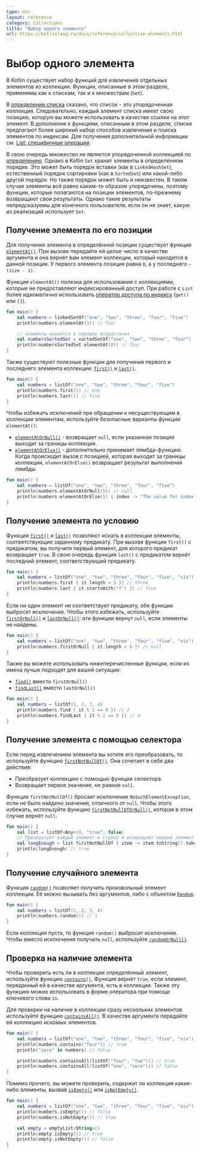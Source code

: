 ```yaml
---
type: doc
layout: reference
category: Collections
title: "Выбор одного элемента"
url: https://kotlinlang.ru/docs/reference/collection-elements.html
---
```


<!-- # Retrieve single elements -->
# Выбор одного элемента

<!-- Kotlin collections provide a set of functions for retrieving single elements from collections.
Functions described on this page apply to both lists and sets. -->
В Kotlin существует набор функций для извлечения отдельных элементов из коллекции.
Функции, описанные в этом разделе, применимы как к спискам, так и к множествам (`Set`).

<!-- As the [definition of list](collections-overview.md) says, a list is an ordered collection.
Hence, every element of a list has its position that you can use for referring.
In addition to functions described on this page, lists offer a wider set of ways to retrieve and search for elements by indices.
For more details, see [List-specific operations](list-operations.md). -->
В [определении списка](collections-overview.html) сказано, что список - это упорядоченная коллекция. Следовательно, каждый элемент списка имеет свою позицию, которую вы можете использовать в качестве ссылки на этот элемент.
В дополнение к функциям, описанным в этом разделе, списки предлагают более широкий набор способов извлечения и поиска элементов по индексам. Для получения дополнительной информации см. [List: специфичные операции](list-operations.html).

<!-- In turn, set is not an ordered collection by [definition](collections-overview.md).
However, the Kotlin `Set` stores elements in certain orders.
These can be the order of insertion (in `LinkedHashSet`), natural sorting order (in `SortedSet`), or another order.
The order of a set of elements can also be unknown.
In such cases, the elements are still ordered somehow, so the functions that rely on the element positions still return their results.
However, such results are unpredictable to the caller unless they know the specific implementation of `Set` used. -->
В свою очередь множество не является упорядоченной коллекцией по [определению](collections-overview.html). Однако в Kotlin `Set` хранит элементы в определённом порядке. Это может быть порядок вставки (как в `LinkedHashSet`), естественный порядок сортировки (как в `SortedSet`) или какой-либо другой порядок.
Но также порядок может быть и неизвестен. В таком случае элементы всё равно каким-то образом упорядочены, поэтому функции, которые полагаются на позиции элементов, по-прежнему возвращают свои результаты. Однако такие результаты непредсказуемы для конечного пользователя, если он не знает, какую из реализаций использует `Set`.


<a name="retrieve-by-position"></a>
<!-- ## Retrieve by position -->
## Получение элемента по его позиции

<!-- For retrieving an element at a specific position, there is the function [`elementAt()`](https://kotlinlang.org/api/latest/jvm/stdlib/kotlin.collections/element-at.html).
Call it with the integer number as an argument, and you'll receive the collection element at the given position.
The first element has the position `0`, and the last one is `(size - 1)`. -->
Для получения элемента в определённой позиции существует функция
[`elementAt()`](https://kotlinlang.org/api/latest/jvm/stdlib/kotlin.collections/element-at.html).
При вызове передайте ей целое число в качестве аргумента и она вернёт вам элемент коллекции, который находится в данной позиции. У первого элемента позиция равна `0`, а у последнего - `(size - 1)`.

<!-- `elementAt()` is useful for collections that do not provide indexed access, or are not statically known to provide one.
In case of `List`, it's more idiomatic to use [indexed access operator](list-operations.md#retrieve-elements-by-index) (`get()` or `[]`). -->
Функция `elementAt()` полезна для использования с коллекциями, которые не предоставляют индексированный доступ. При работе с `List` более идиоматично использовать [оператор доступа по индексу](list-operations.html#retrieve-elements-by-index) (`get()` или `[]`).

```kotlin
fun main() {
    val numbers = linkedSetOf("one", "two", "three", "four", "five")
    println(numbers.elementAt(3)) // four

    // элементы хранятся в порядке возрастания
    val numbersSortedSet = sortedSetOf("one", "two", "three", "four")
    println(numbersSortedSet.elementAt(0)) // four
}
```

<!-- There are also useful aliases for retrieving the first and the last element of the collection: [`first()`](https://kotlinlang.org/api/latest/jvm/stdlib/kotlin.collections/first.html)
and [`last()`](https://kotlinlang.org/api/latest/jvm/stdlib/kotlin.collections/last.html). -->
Также существуют полезные функции для получения первого и последнего элемента коллекции:
[`first()`](https://kotlinlang.org/api/latest/jvm/stdlib/kotlin.collections/first.html) и
[`last()`](https://kotlinlang.org/api/latest/jvm/stdlib/kotlin.collections/last.html).

```kotlin
fun main() {
    val numbers = listOf("one", "two", "three", "four", "five")
    println(numbers.first()) // one
    println(numbers.last()) // five
}
```

<!-- To avoid exceptions when retrieving element with non-existing positions, use safe variations of `elementAt()`:

* [`elementAtOrNull()`](https://kotlinlang.org/api/latest/jvm/stdlib/kotlin.collections/element-at-or-null.html) returns null when the specified position is out of the collection bounds.
* [`elementAtOrElse()`](https://kotlinlang.org/api/latest/jvm/stdlib/kotlin.collections/element-at-or-else.html) additionally takes a lambda function that maps an `Int` argument to an instance of the collection element type.
   When called with an out-of-bounds position, the `elementAtOrElse()` returns the result of the lambda on the given value. -->
Чтобы избежать исключений при обращении к несуществующим в коллекции элементам, используйте безопасные варианты функции `elementAt()`:
* [`elementAtOrNull()`](https://kotlinlang.org/api/latest/jvm/stdlib/kotlin.collections/element-at-or-null.html) - возвращает `null`, если указанная позиция выходит за границы коллекции.
* [`elementAtOrElse()`](https://kotlinlang.org/api/latest/jvm/stdlib/kotlin.collections/element-at-or-else.html) - дополнительно принимает лямбда-функцию. Когда происходит вызов с позицией, которая выходит за границы коллекции, `elementAtOrElse()` возвращает результат выполнения лямбды.

```kotlin
fun main() {
    val numbers = listOf("one", "two", "three", "four", "five")
    println(numbers.elementAtOrNull(5)) // null
    println(numbers.elementAtOrElse(5) { index -> "The value for index $index is undefined"}) // The value for index 5 is undefined
}
```


<a name="retrieve-by-condition"></a>
<!-- ## Retrieve by condition -->
## Получение элемента по условию

<!-- Functions [`first()`](https://kotlinlang.org/api/latest/jvm/stdlib/kotlin.collections/first.html) and [`last()`](https://kotlinlang.org/api/latest/jvm/stdlib/kotlin.collections/last.html)
also let you search a collection for elements matching a given predicate. When you call `first()` with a predicate that
tests a collection element, you'll receive the first element on which the predicate yields `true`.
In turn, `last()` with a predicate returns the last element matching it. -->
Функции [`first()`](https://kotlinlang.org/api/latest/jvm/stdlib/kotlin.collections/first.html) и
[`last()`](https://kotlinlang.org/api/latest/jvm/stdlib/kotlin.collections/last.html)
позволяют искать в коллекции элементы, соответствующие заданному предикату. При вызове функции `first()` с предикатом, вы получите первый элемент, для которого предикат возвращает `true`. В свою очередь функция `last()` с предикатом вернёт последний элемент, соответствующий предикату.

```kotlin
fun main() {
    val numbers = listOf("one", "two", "three", "four", "five", "six")
    println(numbers.first { it.length > 3 }) // three
    println(numbers.last { it.startsWith("f") }) // five
}
```

<!-- If no elements match the predicate, both functions throw exceptions.
To avoid them, use [`firstOrNull()`](https://kotlinlang.org/api/latest/jvm/stdlib/kotlin.collections/first-or-null.html)
and [`lastOrNull()`](https://kotlinlang.org/api/latest/jvm/stdlib/kotlin.collections/last-or-null.html) instead:
they return `null` if no matching elements are found. -->
Если ни один элемент не соответствует предикату, обе функции выбросят исключение. Чтобы этого избежать, используйте [`firstOrNull()`](https://kotlinlang.org/api/latest/jvm/stdlib/kotlin.collections/first-or-null.html) и
[`lastOrNull()`](https://kotlinlang.org/api/latest/jvm/stdlib/kotlin.collections/last-or-null.html): эти функции вернут `null`, если элементы не найдены.

```kotlin
fun main() {
    val numbers = listOf("one", "two", "three", "four", "five", "six")
    println(numbers.firstOrNull { it.length > 6 }) // null
}
```

<!-- Use the aliases if their names suit your situation better:

* [`find()`](https://kotlinlang.org/api/latest/jvm/stdlib/kotlin.collections/find.html) instead of `firstOrNull()`
* [`findLast()`](https://kotlinlang.org/api/latest/jvm/stdlib/kotlin.collections/find-last.html) instead of `lastOrNull()` -->
Также вы можете использовать нижеперечисленные функции, если их имена лучше подходят для вашей ситуации:
* [`find()`](https://kotlinlang.org/api/latest/jvm/stdlib/kotlin.collections/find.html) вместо `firstOrNull()`
* [`findLast()`](https://kotlinlang.org/api/latest/jvm/stdlib/kotlin.collections/find-last.html) вместо `lastOrNull()`

```kotlin
fun main() {
    val numbers = listOf(1, 2, 3, 4)
    println(numbers.find { it % 2 == 0 }) // 2
    println(numbers.findLast { it % 2 == 0 }) // 4
}
```


<a name="retrieve-with-selector"></a>
<!-- ## Retrieve with selector -->
## Получение элемента с помощью селектора

<!-- If you need to map the collection before retrieving the element, there is a function [`firstNotNullOf()`](https://kotlinlang.org/api/latest/jvm/stdlib/kotlin.collections/first-not-null-of.html).
It combines 2 actions:
- Maps the collection with the selector function
- Returns the first non-null value in the result -->
Если перед извлечением элемента вы хотите его преобразовать, то используйте функцию
[`firstNotNullOf()`](https://kotlinlang.org/api/latest/jvm/stdlib/kotlin.collections/first-not-null-of.html).
Она сочетает в себе два действия:
- Преобразует коллекцию с помощью функции селектора.
- Возвращает первое значение, не равное `null`.

<!-- `firstNotNullOf()` throws the `NoSuchElementException` if the resulting collection doesn't have a non-null element.
Use the counterpart [`firstNotNullOfOrNull()`](https://kotlinlang.org/api/latest/jvm/stdlib/kotlin.collections/first-not-null-of-or-null.html)
to return null in this case. -->
Функция `firstNotNullOf()` бросает исключение `NoSuchElementException`, если не было найдено значения, отличного от `null`. Чтобы этого избежать, используйте функцию
[`firstNotNullOfOrNull()`](https://kotlinlang.org/api/latest/jvm/stdlib/kotlin.collections/first-not-null-of-or-null.html), которая в этом случае вернёт `null`.

```kotlin
fun main() {
    val list = listOf<Any>(0, "true", false)
    // Преобразует каждый элемент в строку и возвращает первый элемент с нужной длиной.
    val longEnough = list.firstNotNullOf { item -> item.toString().takeIf { it.length >= 4 } }
    println(longEnough) // true
}
```


<a name="random-element"></a>
<!-- ## Random element -->
## Получение случайного элемента

<!-- If you need to retrieve an arbitrary element of a collection, call the [`random()`](https://kotlinlang.org/api/latest/jvm/stdlib/kotlin.collections/random.html) function.
You can call it without arguments or with a [`Random`](https://kotlinlang.org/api/latest/jvm/stdlib/kotlin.random/-random/index.html)
object as a source of the randomness. -->
Функция [`random()`](https://kotlinlang.org/api/latest/jvm/stdlib/kotlin.collections/random.html) позволяет получить произвольный элемент коллекции. Её можно вызывать без аргументов, либо с объектом
[`Random`](https://kotlinlang.org/api/latest/jvm/stdlib/kotlin.random/-random/index.html).

```kotlin
fun main() {
    val numbers = listOf(1, 2, 3, 4)
    println(numbers.random()) // 1
}
```

<!-- On empty collections, `random()` throws an exception. To receive `null` instead, use [`randomOrNull()`](https://kotlinlang.org/api/latest/jvm/stdlib/kotlin.collections/random-or-null.html). -->
Если коллекция пуста, то функция `random()` выбросит исключение. Чтобы вместо исключения получать `null`, используйте [`randomOrNull()`](https://kotlinlang.org/api/latest/jvm/stdlib/kotlin.collections/random-or-null.html).


<a name="check-element-existence"></a>
<!-- ## Check element existence -->
## Проверка на наличие элемента

<!-- To check the presence of an element in a collection, use the [`contains()`](https://kotlinlang.org/api/latest/jvm/stdlib/kotlin.collections/contains.html) function.
It returns `true` if there is a collection element that `equals()` the function argument.
You can call `contains()` in the operator form with the `in` keyword. -->
Чтобы проверить есть ли в коллекции определённый элемент, используйте функцию
[`contains()`](https://kotlinlang.org/api/latest/jvm/stdlib/kotlin.collections/contains.html). Функция вернёт `true`, если элемент, переданный ей в качестве аргумента, есть в коллекции.
Также эту функцию можно использовать в форме оператора при помощи ключевого слова `in`.

<!-- To check the presence of multiple instances together at once, call [`containsAll()`](https://kotlinlang.org/api/latest/jvm/stdlib/kotlin.collections/contains-all.html)
with a collection of these instances as an argument. -->
Для проверки на наличие в коллекции сразу нескольких элементов используйте функцию
[`containsAll()`](https://kotlinlang.org/api/latest/jvm/stdlib/kotlin.collections/contains-all.html). В качестве аргумента передайте ей коллекцию искомых элементов.

```kotlin
fun main() {
    val numbers = listOf("one", "two", "three", "four", "five", "six")
    println(numbers.contains("four")) // true
    println("zero" in numbers) // false

    println(numbers.containsAll(listOf("four", "two"))) // true
    println(numbers.containsAll(listOf("one", "zero"))) // false
}
```

<!-- Additionally, you can check if the collection contains any elements by calling [`isEmpty()`](https://kotlinlang.org/api/latest/jvm/stdlib/kotlin.collections/is-empty.html)
or [`isNotEmpty()`](https://kotlinlang.org/api/latest/jvm/stdlib/kotlin.collections/is-not-empty.html). -->
Помимо прочего, вы можете проверить, содержит ли коллекция какие-либо элементы, вызвав
[`isEmpty()`](https://kotlinlang.org/api/latest/jvm/stdlib/kotlin.collections/is-empty.html) или
[`isNotEmpty()`](https://kotlinlang.org/api/latest/jvm/stdlib/kotlin.collections/is-not-empty.html).

```kotlin
fun main() {
    val numbers = listOf("one", "two", "three", "four", "five", "six")
    println(numbers.isEmpty()) // false
    println(numbers.isNotEmpty()) // true

    val empty = emptyList<String>()
    println(empty.isEmpty()) // true
    println(empty.isNotEmpty()) // false
}
```
